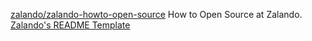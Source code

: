 
[zalando/zalando-howto-open-source](https://github.com/zalando/zalando-howto-open-source)
How to Open Source at Zalando.
[Zalando's README Template](https://github.com/zalando/zalando-howto-open-source/blob/master/READMEtemplate.md)
